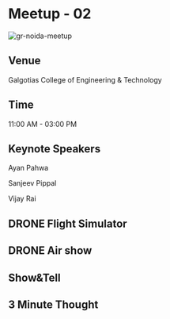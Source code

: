  # Meetup - 02
 ![gr-noida-meetup](https://user-images.githubusercontent.com/26490464/27987600-f98e01ec-63c4-11e7-9503-8015537fe6af.png)
 ## Venue
 Galgotias College of Engineering & Technology
 ## Time
 11:00 AM - 03:00 PM
 ## Keynote Speakers
 Ayan Pahwa
 
 Sanjeev Pippal
 
 Vijay Rai
 ## DRONE Flight Simulator
 ## DRONE Air show
 ## Show&Tell
 ## 3 Minute Thought
